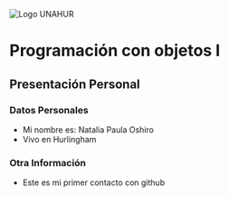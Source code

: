 ![Logo UNAHUR](./UNAHUR.png)

# Programación con objetos I
## Presentación Personal

### Datos Personales
- Mi nombre es: Natalia Paula Oshiro  
- Vivo en Hurlingham


### Otra Información
- Este es mi primer contacto con github

